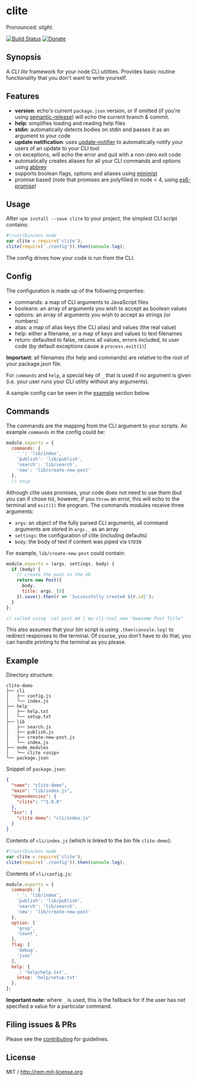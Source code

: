 # clite

Pronounced: *slight*.

[![Build Status](https://travis-ci.org/remy/clite.svg)](https://travis-ci.org/remy/clite) [![Donate](https://img.shields.io/badge/donate-%20%E2%9D%A4%20-green.svg)](https://www.paypal.me/rem)

## Synopsis

A *CLI lite* framework for your node CLI utilities. Provides basic routine functionality that you don't want to write yourself.

## Features

- **version**: echo's current `package.json` version, or if omitted (if you're using [semantic-release](https://www.npmjs.com/semantic-release)) will echo the current branch & commit.
- **help**: simplifies loading and reading help files
- **stdin**: automatically detects bodies on stdin and passes it as an argument to your code
- **update notification**: uses [update-notifier](https://www.npmjs.com/update-notifier) to automatically notify your users of an update to your CLI tool
- on exceptions, will echo the error and quit with a non-zero exit code
- automatically creates aliases for all your CLI commands and options using [abbrev](https://www.npmjs.com/package/abbrev)
- supports boolean flags, options and aliases using [minimist](https://www.npmjs.org/minimist)
- promise based (note that promises are polyfilled in node < 4, using [es6-promise](https://www.npmjs.com/es6-promise))

## Usage

After `npm install --save clite` to your project, the simplest CLI script contains:

```js
#!/usr/bin/env node
var clite = require('clite');
clite(require('./config')).then(console.log);
```

The config drives how your code is run from the CLI.

## Config

The configuration is made up of the following properties:

- commands: a map of CLI arguments to JavaScript files
- booleans: an array of arguments you wish to accept as boolean values
- options: an array of arguments you wish to accept as strings (or numbers)
- alias: a map of alias keys (the CLI alias) and values (the real value)
- help: either a filename, or a map of keys and values to text filenames
- return: defaulted to false, returns all values, errors included, to user code (by default exceptions cause a `process.exit(1)`)

**Important**: all filenames (for help and commands) are relative to the root of your package.json file.

For `commands` and `help`, a special key of `_` that is used if no argument is given (i.e. your user runs your CLI utility without any arguments).

A sample config can be seen in the [example](#example) section below.

## Commands

The commands are the mapping from the CLI argument to your scripts. An example `commands` in the config could be:

```js
module.exports = {
  commands: {
    '_': 'lib/index',
    'publish': 'lib/publish',
    'search': 'lib/search',
    'new': 'lib/create-new-post'
  },
  // snip
```

Although clite uses promises, your code does not need to use them (but you can if chose to), however, if you `throw` an error, this will echo to the terminal and `exit(1)` the program. The commands modules receive three arguments:

- `args`: an object of the fully parsed CLI arguments, all command arguments are stored in `args._` as an array
- `settings`: the configuration of clite (including defaults)
- `body`: the body of text if content was piped via `STDIN`

For example, `lib/create-new-post` could contain:

```js
module.exports = (args, settings, body) {
  if (body) {
    // create the post in the db
    return new Post({
      body,
      title: args._[0]
    }).save().then(r => `Successfully created ${r.id}`);
  }
};

// called using `cat post.md | my-cli-tool new "Awesome Post Title"
```

This also assumes that your bin script is using `.then(console.log)` to redirect responses to the terminal. Of course, you don't have to do that, you can handle printing to the terminal as you please.

## Example

Directory structure:

```text
clite-demo
├── cli
│   ├── config.js
│   └── index.js
├── help
│   ├── help.txt
│   └── setup.txt
├── lib
│   ├── search.js
│   ├── publish.js
│   ├── create-new-post.js
│   └── index.js
├── node_modules
│   └── clite <snip>
└── package.json
```

Snippet of `package.json`:

```json
{
  "name": "clite-demo",
  "main": "lib/index.js",
  "dependencies": {
    "clite": "^1.0.0"
  },
  "bin": {
    "clite-demo": "cli/index.js"
  }
}
```

Contents of `cli/index.js` (which is linked to the bin file `clite-demo`):

```js
#!/usr/bin/env node
var clite = require('clite');
clite(require('./config')).then(console.log);
```

Contents of `cli/config.js`:

```js
module.exports = {
  commands: {
    '_': 'lib/index',
    'publish': 'lib/publish',
    'search': 'lib/search',
    'new': 'lib/create-new-post'
  },
  option: [
    'grep',
    'count',
  ],
  flag: [
    'debug',
    'json'
  ],
  help: {
    _: 'help/help.txt',
    setup: 'help/setup.txt'
  },
};
```

**Important note:** where `_` is used, this is the fallback for if the user has not specified a value for a particular command.

## Filing issues & PRs

Please see the [contributing](https://github.com/remy/clite/blob/master/.github/CONTRIBUTING.md) for guidelines.

## License

MIT / http://rem.mit-license.org